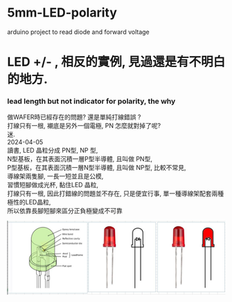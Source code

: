 # 5mm-LED-polarity  
arduino project to read diode and forward voltage  

# LED +/- , 相反的實例, 見過還是有不明白的地方.  

### lead length but not indicator for polarity, the why  
做WAFER時已經存在的問題? 還是單純打線錯誤 ?  
打線只有一根, 襯底是另外一個電極, PN 怎麼就對掉了呢?  
迷.  
2024-04-05  
讀書, LED 晶粒分成 PN型,  NP 型,  
N型基板，在其表面沉積一層P型半導體, 且叫做 PN型,  
P型基板，在其表面沉積一層N型半導體, 且叫做 NP型, 比較不常見,  
導線架兩隻腳, 一長一短並且是公模,   
習慣短腳做成光杯, 黏住LED 晶粒,  
打線只有一根, 因此打錯線的問題並不存在, 只是便宜行事, 單一種導線架配套兩種極性的LED晶粒,  
所以依靠長腳短腳來區分正負極變成不可靠  

![5mm_LED.JPG](5mm_LED.JPG)  